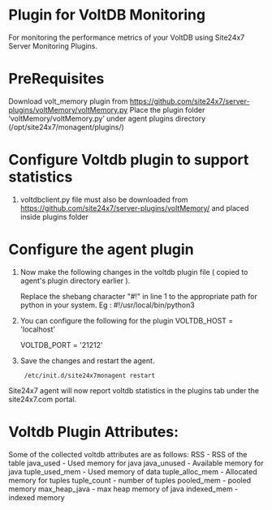 Plugin for VoltDB Monitoring
=============================

For monitoring the performance metrics of your VoltDB using Site24x7 Server Monitoring Plugins. 
  

PreRequisites
===============

Download volt_memory plugin from https://github.com/site24x7/server-plugins/voltMemory/voltMemory.py
Place the plugin folder ‘voltMemory/voltMemory.py’ under agent plugins directory (/opt/site24x7/monagent/plugins/)


Configure Voltdb plugin to support statistics
=======================================

1. voltdbclient.py file must also be downloaded from https://github.com/site24x7/server-plugins/voltMemory/ and placed inside plugins folder


Configure the agent plugin
==========================
 
1. Now make the following changes in the voltdb plugin file ( copied to agent's plugin directory earlier ).
 
	Replace the shebang character "#!" in line 1 to the appropriate path for python in your system. Eg : 
		#!/usr/local/bin/python3

2. You can configure the following for the plugin
	VOLTDB_HOST = 'localhost'

	VOLTDB_PORT = '21212'

	 
3. Save the changes and restart the agent.
 
		/etc/init.d/site24x7monagent restart

Site24x7 agent will now report voltdb statistics in the plugins tab under the site24x7.com portal.


Voltdb Plugin Attributes:
==========================

Some of the collected voltdb attributes are as follows:
RSS - RSS of the table
java_used - Used memory for java
java_unused - Available memory for java
tuple_used_mem - Used memory of data
tuple_alloc_mem - Allocated memory for tuples
tuple_count - number of tuples
pooled_mem - pooled memory
max_heap_java - max heap memory of java
indexed_mem - indexed memory 
